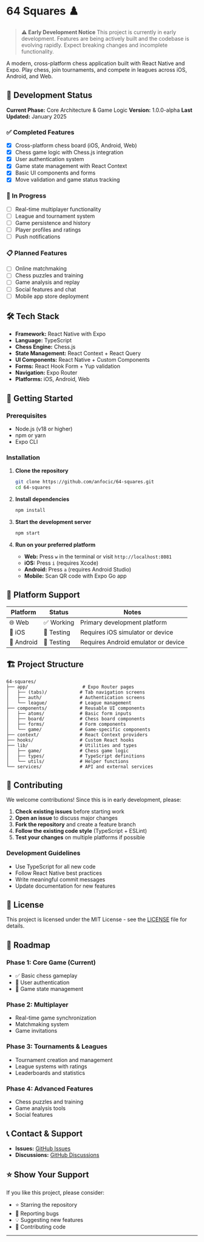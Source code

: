 # 64 Squares ♟️

> **⚠️ Early Development Notice**
> This project is currently in early development. Features are being actively built and the codebase is evolving rapidly. Expect breaking changes and incomplete functionality.

A modern, cross-platform chess application built with React Native and Expo. Play chess, join tournaments, and compete in leagues across iOS, Android, and Web.

## 🚧 Development Status

**Current Phase:** Core Architecture & Game Logic
**Version:** 1.0.0-alpha
**Last Updated:** January 2025

### ✅ Completed Features
- [x] Cross-platform chess board (iOS, Android, Web)
- [x] Chess game logic with Chess.js integration
- [x] User authentication system
- [x] Game state management with React Context
- [x] Basic UI components and forms
- [x] Move validation and game status tracking

### 🚧 In Progress
- [ ] Real-time multiplayer functionality
- [ ] League and tournament system
- [ ] Game persistence and history
- [ ] Player profiles and ratings
- [ ] Push notifications

### 📋 Planned Features
- [ ] Online matchmaking
- [ ] Chess puzzles and training
- [ ] Game analysis and replay
- [ ] Social features and chat
- [ ] Mobile app store deployment

## 🛠️ Tech Stack

- **Framework:** React Native with Expo
- **Language:** TypeScript
- **Chess Engine:** Chess.js
- **State Management:** React Context + React Query
- **UI Components:** React Native + Custom Components
- **Forms:** React Hook Form + Yup validation
- **Navigation:** Expo Router
- **Platforms:** iOS, Android, Web

## 🚀 Getting Started

### Prerequisites
- Node.js (v18 or higher)
- npm or yarn
- Expo CLI

### Installation

1. **Clone the repository**
   ```bash
   git clone https://github.com/anfocic/64-squares.git
   cd 64-squares
   ```

2. **Install dependencies**
   ```bash
   npm install
   ```

3. **Start the development server**
   ```bash
   npm start
   ```

4. **Run on your preferred platform**
   - **Web:** Press `w` in the terminal or visit `http://localhost:8081`
   - **iOS:** Press `i` (requires Xcode)
   - **Android:** Press `a` (requires Android Studio)
   - **Mobile:** Scan QR code with Expo Go app

## 📱 Platform Support

| Platform | Status | Notes |
|----------|--------|-------|
| 🌐 Web | ✅ Working | Primary development platform |
| 📱 iOS | 🚧 Testing | Requires iOS simulator or device |
| 🤖 Android | 🚧 Testing | Requires Android emulator or device |

## 🏗️ Project Structure

```
64-squares/
├── app/                    # Expo Router pages
│   ├── (tabs)/            # Tab navigation screens
│   ├── auth/              # Authentication screens
│   └── league/            # League management
├── components/            # Reusable UI components
│   ├── atoms/             # Basic form inputs
│   ├── board/             # Chess board components
│   ├── forms/             # Form components
│   └── game/              # Game-specific components
├── context/               # React Context providers
├── hooks/                 # Custom React hooks
├── lib/                   # Utilities and types
│   ├── game/              # Chess game logic
│   ├── types/             # TypeScript definitions
│   └── utils/             # Helper functions
└── services/              # API and external services
```

## 🤝 Contributing

We welcome contributions! Since this is in early development, please:

1. **Check existing issues** before starting work
2. **Open an issue** to discuss major changes
3. **Fork the repository** and create a feature branch
4. **Follow the existing code style** (TypeScript + ESLint)
5. **Test your changes** on multiple platforms if possible

### Development Guidelines
- Use TypeScript for all new code
- Follow React Native best practices
- Write meaningful commit messages
- Update documentation for new features

## 📄 License

This project is licensed under the MIT License - see the [LICENSE](LICENSE) file for details.

## 🎯 Roadmap

### Phase 1: Core Game (Current)
- ✅ Basic chess gameplay
- 🚧 User authentication
- 🚧 Game state management

### Phase 2: Multiplayer
- Real-time game synchronization
- Matchmaking system
- Game invitations

### Phase 3: Tournaments & Leagues
- Tournament creation and management
- League systems with ratings
- Leaderboards and statistics

### Phase 4: Advanced Features
- Chess puzzles and training
- Game analysis tools
- Social features

## 📞 Contact & Support

- **Issues:** [GitHub Issues](https://github.com/yourusername/64-squares/issues)
- **Discussions:** [GitHub Discussions](https://github.com/yourusername/64-squares/discussions)

## ⭐ Show Your Support

If you like this project, please consider:
- ⭐ Starring the repository
- 🐛 Reporting bugs
- 💡 Suggesting new features
- 🤝 Contributing code

---
